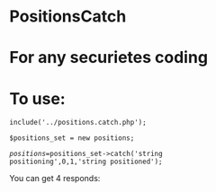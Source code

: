 # PositionsCatch
# For any securietes coding
# To use:
<code>include('../positions.catch.php');</code>

<code>$positions_set = new positions;</code>

<code>$positions=$positions_set->catch('string positioning',0,1,'string positioned');</code>

You can get 4 responds:
